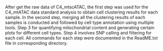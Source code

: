 After get the raw data of C4_mtscATAC, the first step was used for the C4_mtATAC data standard analysis to obtain cell clustering results for each sample.
In the second step,  merging all the clustering results of each samples is conducted and followed by cell type annotation using multiple tools. 
Step 3 for quantifying mitochondrial content and generating certain plots for different cell types.
Step 4 involves SNP calling and filtering for each cell. 
All commands for each step were documented in the ReadME.txt file in corresponding directory.





